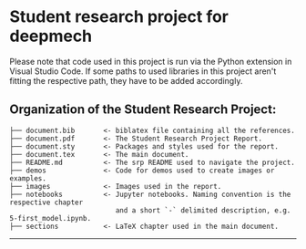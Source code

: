 # Student research project for deepmech

Please note that code used in this project is run via the Python extension in
Visual Studio Code.
If some paths to used libraries in this project aren't fitting the respective
path, they have to be added accordingly.
<!-- TODO: insert well thought of title here -->

Organization of the Student Research Project:
------------
    ├── document.bib       <- biblatex file containing all the references.
    ├── document.pdf       <- The Student Research Project Report.
    ├── document.sty       <- Packages and styles used for the report.
    ├── document.tex       <- The main document.
    ├── README.md          <- The srp README used to navigate the project.
    ├── demos              <- Code for demos used to create images or examples.
    ├── images             <- Images used in the report.
    ├── notebooks          <- Jupyter notebooks. Naming convention is the respective chapter
                              and a short `-` delimited description, e.g. 5-first_model.ipynb.
    ├── sections           <- LaTeX chapter used in the main document.
--------
